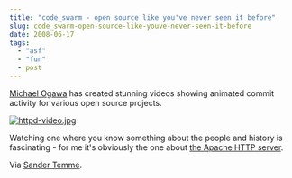 ```yaml
---
title: "code_swarm - open source like you've never seen it before"
slug: code_swarm-open-source-like-youve-never-seen-it-before
date: 2008-06-17
tags: 
  - "asf"
  - "fun"
  - post
---
```


[Michael Ogawa](http://vis.cs.ucdavis.edu/~ogawa/codeswarm/) has created stunning videos showing animated commit activity for various open source projects.

<!-- excerpt -->

[![httpd-video.jpg](/assets/images/httpd-video.jpg)](http://www.vimeo.com/1076588)

Watching one where you know something about the people and history is fascinating - for me it's obviously the one about [the Apache HTTP server](http://www.vimeo.com/1076588).

Via [Sander Temme](http://www.temme.net/sander/2008/06/16/httpd-visualization/).
